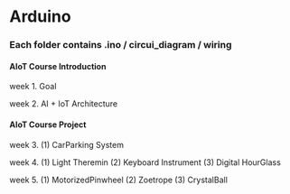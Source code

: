 # Arduino

### Each folder contains .ino / circui_diagram / wiring

#### AIoT Course Introduction
<p> week 1. Goal
<p> week 2. AI + IoT Architecture

#### AIoT Course Project
<p> week 3. (1) CarParking System
<p> week 4. (1) Light Theremin (2) Keyboard Instrument (3) Digital HourGlass
<p> week 5. (1) MotorizedPinwheel (2) Zoetrope (3) CrystalBall
